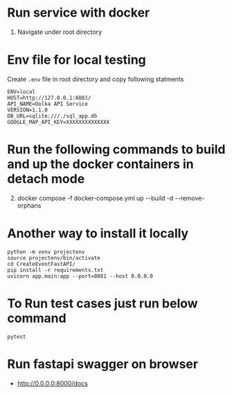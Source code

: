 # Run service with docker 
1. Navigate under root directory

# Env file for local testing
Create `.env` file in root directory and copy following statments
```
ENV=local
HOST=http://127.0.0.1:8081/
API_NAME=Oolka API Service
VERSION=1.1.0
DB_URL=sqlite:///./sql_app.db
GOOGLE_MAP_API_KEY=XXXXXXXXXXXXXX
```

# Run the following commands to build and up the docker containers in detach mode
2. docker compose -f docker-compose.yml up --build -d --remove-orphans
# Another way to install it locally
```
python -m venv projectenv
source projectenv/bin/activate  
cd CreateEventFastAPI/
pip install -r requirements.txt
uvicorn app.main:app --port=8081 --host 0.0.0.0
```

# To Run test cases just run below command
```
pytest
```

# Run fastapi swagger on browser
 - http://0.0.0.0:8000/docs
